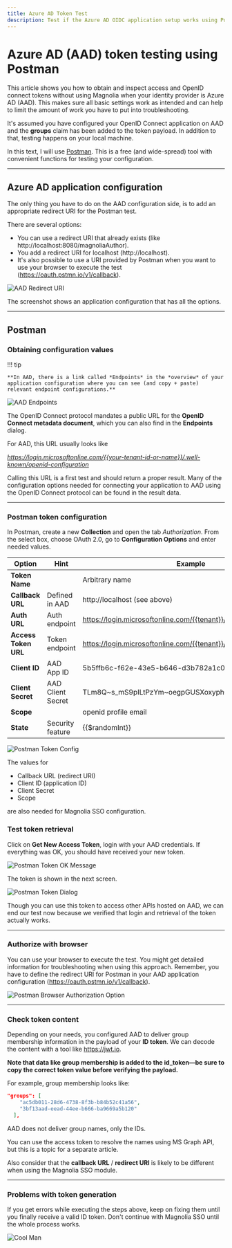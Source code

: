 ```yaml
---
title: Azure AD Token Test
description: Test if the Azure AD OIDC application setup works using Postman.
---
```


# Azure AD (AAD) token testing using Postman

This article shows you how to obtain and inspect access and OpenID connect tokens without using Magnolia when your identity provider is Azure AD (AAD). This makes sure all basic settings work as intended and can help to limit the amount of work you have to put into troubleshooting.

It's assumed you have configured your OpenID Connect application on AAD and the **groups** claim has been added to the token payload. In addition to that, testing happens on your local machine.

In this text, I will use [Postman](https://www.postman.com/). This is a free (and wide-spread) tool with 
convenient functions for testing your configuration.

---

## Azure AD application configuration

The only thing you have to do on the AAD configuration side, is to add an appropriate redirect URI for the Postman test.

There are several options:

- You can use a redirect URI that already exists (like http://localhost:8080/magnoliaAuthor).
- You add a redirect URI for localhost (http://localhost).
- It's also possible to use a URI provided by Postman when you want to use your browser to execute the test (https://oauth.pstmn.io/v1/callback).

![AAD Redirect URI](_img/aad-token/01_redirect_uri.png)

The screenshot shows an application configuration that has all the options.

---

## Postman

### Obtaining configuration values

!!! tip

    **In AAD, there is a link called *Endpoints* in the *overview* of your application configuration where you can see (and copy + paste) relevant endpoint configurations.**

![AAD Endpoints](_img/aad-token/02_overview_endpoints.png)

The OpenID Connect protocol mandates a public URL for the **OpenID Connect metadata document**, which you can also find in the **Endpoints** dialog.

For AAD, this URL usually looks like

*https://login.microsoftonline.com/{{your-tenant-id-or-name}}/.well-known/openid-configuration*

Calling this URL is a first test and should return a proper result. Many of the configuration options needed for connecting your application to AAD using the OpenID Connect protocol can be found in the result data.

---

### Postman token configuration

In Postman, create a new **Collection** and open the tab *Authorization*. From the select box, choose OAuth 2.0, go to **Configuration Options** and enter needed values.

|Option | Hint| Example|
|------------ | ------------| ------------|
|**Token Name**| |  Arbitrary name|
|**Callback URL** | Defined in AAD| http://localhost (see above)|
|**Auth URL** | Auth endpoint| https://login.microsoftonline.com/{{tenant}}/oauth2/v2.0/authorize|
|**Access Token URL** | Token endpoint| https://login.microsoftonline.com/{{tenant}}/oauth2/v2.0/token|
|**Client ID**| AAD App ID| 5b5ffb6c-f62e-43e5-b646-d3b782a1c03d|
|**Client Secret** | AAD Client Secret| TLm8Q~s_mS9pILtPzYm~oegpGUSXoxyphGKrepip|
|**Scope** | | openid profile email|
|**State** |Security feature| {{$randomInt}}|

![Postman Token Config](_img/aad-token/03_token_configuration.png)

The values for

- Callback URL (redirect URI)
- Client ID (application ID)
- Client Secret
- Scope

are also needed for Magnolia SSO configuration.

### Test token retrieval

Click on **Get New Access Token**, login with your AAD credentials. If everything was OK, you should have received your new token.

![Postman Token OK Message](_img/aad-token/04_test_token_OK.png)

The token is shown in the next screen.

![Postman Token Dialog](_img/aad-token/05_test_token.png)

Though you can use this token to access other APIs hosted on AAD, we can end our test now because we verified that login and retrieval of the token actually works.

---

### Authorize with browser

You can use your browser to execute the test. You might get detailed information for troubleshooting when using this approach. Remember, you have to define the redirect URI for Postman in your AAD application configuration (https://oauth.pstmn.io/v1/callback).

![Postman Browser Authorization Option](_img/aad-token/06_browser_auth.png)

---

### Check token content

Depending on your needs, you configured AAD to deliver group membership information in the payload of your **ID token**. We can decode the content with a tool like https://jwt.io.

**Note that data like group membership is added to the id_token—be sure to copy the correct token value before verifying the payload.**

For example, group membership looks like:

```json
"groups": [
    "ac5db011-28d6-4738-8f3b-b84b52c41a56",
    "3bf13aad-eead-44ee-b666-ba9669a5b120"
  ],
```

AAD does not deliver group names, only the IDs.

You can use the access token to resolve the names using MS Graph API, but this is a topic for a separate article.

Also consider that the **callback URL** / **redirect URI** is likely to be different when using the Magnolia SSO module.

---

### Problems with token generation

If you get errors while executing the steps above, keep on fixing them until you finally receive a valid ID token. Don't continue with Magnolia SSO until the whole process works.

![Cool Man](_img/aad-token/ban_tongue.jpg)